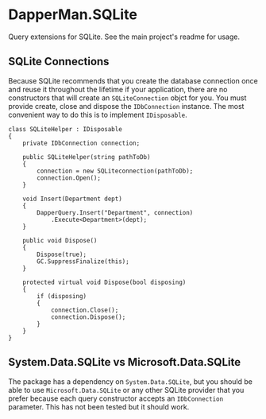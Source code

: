 ﻿
# DapperMan.SQLite

Query extensions for SQLite. See the main project's readme for usage.

## SQLite Connections

Because SQLite recommends that you create the database connection once and reuse it throughout the lifetime if your application, there are no constructors that will create an `SQLiteConnection` objct for you. You must provide create, close and dispose the `IDbConnection` instance. The most convenient way to do this is to implement `IDisposable`.

```
class SQLiteHelper : IDisposable
{
    private IDbConnection connection;

    public SQLiteHelper(string pathToDb)
    {
        connection = new SQLiteconnection(pathToDb);
        connection.Open();
    }

    void Insert(Department dept)
    {
        DapperQuery.Insert("Department", connection)
            .Execute<Department>(dept);
    }

    public void Dispose()
    {
        Dispose(true);
        GC.SuppressFinalize(this); 
    }

    protected virtual void Dispose(bool disposing)
    {
        if (disposing)
        {
            connection.Close();
            connection.Dispose();
        }
    }
}
```


## System.Data.SQLite vs Microsoft.Data.SQLite

The package has a dependency on `System.Data.SQLite`, but you should be able to use `Microsoft.Data.SQLite` or any other SQLite provider that you prefer because each query constructor accepts an `IDbConnection` parameter. This has not been tested but it should work.
